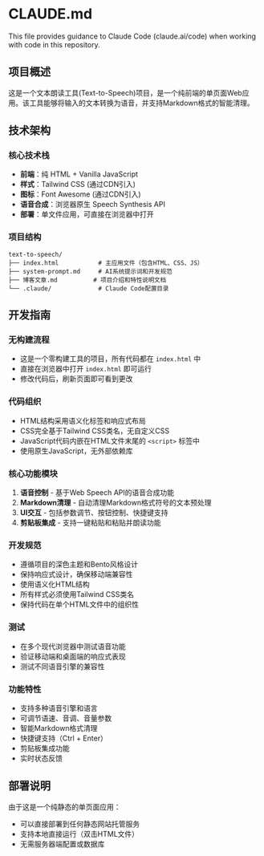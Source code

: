 # CLAUDE.md

This file provides guidance to Claude Code (claude.ai/code) when working with code in this repository.

## 项目概述

这是一个文本朗读工具(Text-to-Speech)项目，是一个纯前端的单页面Web应用。该工具能够将输入的文本转换为语音，并支持Markdown格式的智能清理。

## 技术架构

### 核心技术栈
- **前端**：纯 HTML + Vanilla JavaScript
- **样式**：Tailwind CSS (通过CDN引入)
- **图标**：Font Awesome (通过CDN引入)
- **语音合成**：浏览器原生 Speech Synthesis API
- **部署**：单文件应用，可直接在浏览器中打开

### 项目结构
```
text-to-speech/
├── index.html           # 主应用文件（包含HTML、CSS、JS）
├── system-prompt.md     # AI系统提示词和开发规范
├── 博客文章.md          # 项目介绍和特性说明文档
└── .claude/             # Claude Code配置目录
```

## 开发指南

### 无构建流程
- 这是一个零构建工具的项目，所有代码都在 `index.html` 中
- 直接在浏览器中打开 `index.html` 即可运行
- 修改代码后，刷新页面即可看到更改

### 代码组织
- HTML结构采用语义化标签和响应式布局
- CSS完全基于Tailwind CSS类名，无自定义CSS
- JavaScript代码内嵌在HTML文件末尾的 `<script>` 标签中
- 使用原生JavaScript，无外部依赖库

### 核心功能模块
1. **语音控制** - 基于Web Speech API的语音合成功能
2. **Markdown清理** - 自动清理Markdown格式符号的文本预处理
3. **UI交互** - 包括参数调节、按钮控制、快捷键支持
4. **剪贴板集成** - 支持一键粘贴和粘贴并朗读功能

### 开发规范
- 遵循项目的深色主题和Bento风格设计
- 保持响应式设计，确保移动端兼容性
- 使用语义化HTML结构
- 所有样式必须使用Tailwind CSS类名
- 保持代码在单个HTML文件中的组织性

### 测试
- 在多个现代浏览器中测试语音功能
- 验证移动端和桌面端的响应式表现
- 测试不同语音引擎的兼容性

### 功能特性
- 支持多种语音引擎和语言
- 可调节语速、音调、音量参数
- 智能Markdown格式清理
- 快捷键支持（Ctrl + Enter）
- 剪贴板集成功能
- 实时状态反馈

## 部署说明

由于这是一个纯静态的单页面应用：
- 可以直接部署到任何静态网站托管服务
- 支持本地直接运行（双击HTML文件）
- 无需服务器端配置或数据库